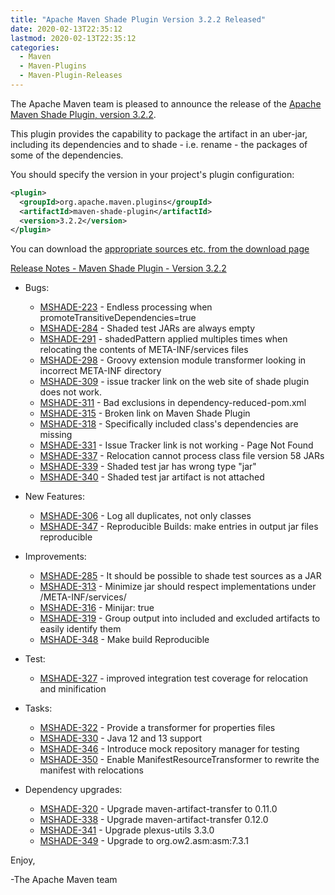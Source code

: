 ```yaml
---
title: "Apache Maven Shade Plugin Version 3.2.2 Released"
date: 2020-02-13T22:35:12
lastmod: 2020-02-13T22:35:12
categories:
  - Maven
  - Maven-Plugins
  - Maven-Plugin-Releases
---
```

The Apache Maven team is pleased to announce the release of the [Apache
Maven Shade Plugin, version 3.2.2](https://maven.apache.org/plugins/maven-shade-plugin/).

This plugin provides the capability to package the artifact in an uber-jar,
including its dependencies and to shade - i.e. rename - the packages of some of
the dependencies.

You should specify the version in your project's plugin configuration:

```xml
<plugin>
  <groupId>org.apache.maven.plugins</groupId>
  <artifactId>maven-shade-plugin</artifactId>
  <version>3.2.2</version>
</plugin>
```

You can download the [appropriate sources etc. from the download page][download-page]

<!-- more -->

 
[Release Notes - Maven Shade Plugin - Version 3.2.2](https://issues.apache.org/jira/secure/ReleaseNote.jspa?projectId=12317921&version=12344059)

* Bugs:

    * [MSHADE-223](https://issues.apache.org/jira/browse/MSHADE-223) - Endless processing when promoteTransitiveDependencies=true
    * [MSHADE-284](https://issues.apache.org/jira/browse/MSHADE-284) - Shaded test JARs are always empty
    * [MSHADE-291](https://issues.apache.org/jira/browse/MSHADE-291) - shadedPattern applied multiples times when relocating the contents of META-INF/services files
    * [MSHADE-298](https://issues.apache.org/jira/browse/MSHADE-298) - Groovy extension module transformer looking in incorrect META-INF directory
    * [MSHADE-309](https://issues.apache.org/jira/browse/MSHADE-309) - issue tracker link on the web site of shade plugin does not work.
    * [MSHADE-311](https://issues.apache.org/jira/browse/MSHADE-311) - Bad exclusions in dependency-reduced-pom.xml
    * [MSHADE-315](https://issues.apache.org/jira/browse/MSHADE-315) - Broken link on Maven Shade Plugin
    * [MSHADE-318](https://issues.apache.org/jira/browse/MSHADE-318) - Specifically included class's dependencies are missing
    * [MSHADE-331](https://issues.apache.org/jira/browse/MSHADE-331) - Issue Tracker link is not working - Page Not Found
    * [MSHADE-337](https://issues.apache.org/jira/browse/MSHADE-337) - Relocation cannot process class file version 58 JARs
    * [MSHADE-339](https://issues.apache.org/jira/browse/MSHADE-339) - Shaded test jar has wrong type "jar"
    * [MSHADE-340](https://issues.apache.org/jira/browse/MSHADE-340) - Shaded test jar artifact is not attached

* New Features:

    * [MSHADE-306](https://issues.apache.org/jira/browse/MSHADE-306) - Log all duplicates, not only classes
    * [MSHADE-347](https://issues.apache.org/jira/browse/MSHADE-347) - Reproducible Builds: make entries in output jar files reproducible

* Improvements:

    * [MSHADE-285](https://issues.apache.org/jira/browse/MSHADE-285) - It should be possible to shade test sources as a JAR
    * [MSHADE-313](https://issues.apache.org/jira/browse/MSHADE-313) - Minimize jar should respect implementations under /META-INF/services/
    * [MSHADE-316](https://issues.apache.org/jira/browse/MSHADE-316) - Minijar: <excludeDefaults>true</excludeDefaults>
    * [MSHADE-319](https://issues.apache.org/jira/browse/MSHADE-319) - Group output into included and excluded artifacts to easily identify them
    * [MSHADE-348](https://issues.apache.org/jira/browse/MSHADE-348) - Make build Reproducible

* Test:

    * [MSHADE-327](https://issues.apache.org/jira/browse/MSHADE-327) - improved integration test coverage for relocation and minification

* Tasks:

    * [MSHADE-322](https://issues.apache.org/jira/browse/MSHADE-322) - Provide a transformer for properties files
    * [MSHADE-330](https://issues.apache.org/jira/browse/MSHADE-330) - Java 12 and 13 support
    * [MSHADE-346](https://issues.apache.org/jira/browse/MSHADE-346) - Introduce mock repository manager for testing
    * [MSHADE-350](https://issues.apache.org/jira/browse/MSHADE-350) - Enable ManifestResourceTransformer to rewrite the manifest with relocations

* Dependency upgrades:

    * [MSHADE-320](https://issues.apache.org/jira/browse/MSHADE-320) - Upgrade maven-artifact-transfer to 0.11.0
    * [MSHADE-338](https://issues.apache.org/jira/browse/MSHADE-338) - Upgrade maven-artifact-transfer 0.12.0
    * [MSHADE-341](https://issues.apache.org/jira/browse/MSHADE-341) - Upgrade plexus-utils 3.3.0
    * [MSHADE-349](https://issues.apache.org/jira/browse/MSHADE-349) - Upgrade to org.ow2.asm:asm:7.3.1


Enjoy,

-The Apache Maven team

[download-page]: https://maven.apache.org/shared/maven-archiver/download.cgi
